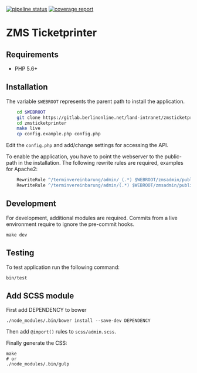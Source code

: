[![pipeline status](https://gitlab.berlinonline.net/land-intranet/zmsticketprinter/badges/master/pipeline.svg)](https://gitlab.berlinonline.net/land-intranet/zmsticketprinter/-/commits/master)
[![coverage report](https://gitlab.berlinonline.net/land-intranet/zmsticketprinter/badges/master/coverage.svg)](https://land-intranet.static.berlinonline.net/zmsticketprinter/_tests/coverage/)

# ZMS Ticketprinter

## Requirements

* PHP 5.6+

## Installation

The variable `$WEBROOT` represents the parent path to install the application.

```bash
    cd $WEBROOT
    git clone https://gitlab.berlinonline.net/land-intranet/zmsticketprinter.git
    cd zmsticketprinter
    make live
    cp config.example.php config.php
```

Edit the `config.php` and add/change settings for accessing the API.

To enable the application, you have to point the webserver to the public-path in the installation.
The following rewrite rules are required, examples for Apache2:

```apache
    RewriteRule ^/terminvereinbarung/admin/_(.*) $WEBROOT/zmsadmin/public/_$1
    RewriteRule ^/terminvereinbarung/admin/(.*) $WEBROOT/zmsadmin/public/index.php/$1
```


## Development

For development, additional modules are required. Commits from a live environment require to ignore the pre-commit hooks.

    make dev
    
## Testing

To test application run the following command:

    bin/test

## Add SCSS module

First add DEPENDENCY to bower

    ./node_modules/.bin/bower install --save-dev DEPENDENCY

Then add `@import()` rules to `scss/admin.scss`.

Finally generate the CSS:

    make
    # or
    ./node_modules/.bin/gulp

